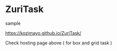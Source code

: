 # ZuriTask
sample 

https://kozimayo.github.io/ZuriTask/


Check hosting page above ( for box and grid task )
